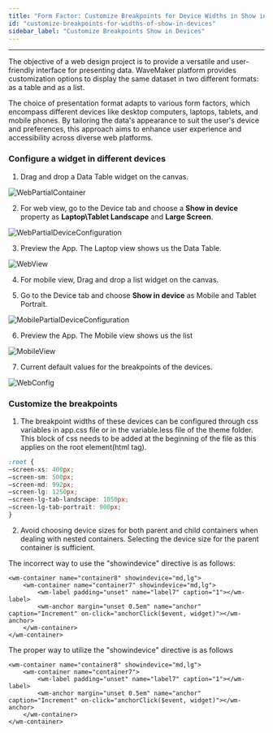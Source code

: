 ```yaml
---
title: "Form Factor: Customize Breakpoints for Device Widths in Show in Devices"
id: "customize-breakpoints-for-widths-of-show-in-devices"
sidebar_label: "Customize Breakpoints Show in Devices"
---
```

---

The objective of a web design project is to provide a versatile and user-friendly interface for presenting data. WaveMaker platform provides customization options to display the same dataset in two different formats: as a table and as a list. 

The choice of presentation format adapts to various form factors, which encompass different devices like desktop computers, laptops, tablets, and mobile phones. By tailoring the data's appearance to suit the user's device and preferences, this approach aims to enhance user experience and accessibility across diverse web platforms.

### Configure a widget in different devices 

1. Drag and drop a Data Table widget on the canvas.

![WebPartialContainer](/learn/assets/webPartialContainer.png)

2. For web view, go to the Device tab and choose a **Show in device** property as **Laptop\Tablet Landscape** and **Large Screen**.

![WebPartialDeviceConfiguration](/learn/assets/webPartialDeviceConfig.png)

3. Preview the App. The Laptop view shows us the Data Table.

![WebView](/learn/assets/webPartialPreview.png)

4. For mobile view, Drag and drop a list widget on the canvas.

5. Go to the Device tab and choose **Show in device** as Mobile and Tablet Portrait.

![MobilePartialDeviceConfiguration](/learn/assets/mobilePartialDeviceConfig.png)
    
6. Preview the App. The Mobile view shows us the list
   
![MobileView](/learn/assets/mobilePartialPreview.png)

7. Current default values for the breakpoints of the devices.

![WebConfig](/learn/assets/breakpoints.png)

### Customize the breakpoints

1. The breakpoint widths of these devices can be configured through css variables in app.css file or in the variable.less file of the theme folder.
This block of css needs to be added at the beginning of the file as this applies on the root element(html tag).

```css  
:root {
–screen-xs: 400px;
–screen-sm: 500px;
–screen-md: 992px;
–screen-lg: 1250px;
–screen-lg-tab-landscape: 1050px;
–screen-lg-tab-portrait: 900px;
}
```

2. Avoid choosing device sizes for both parent and child containers when dealing with nested containers. 
Selecting the device size for the parent container is sufficient.

The incorrect way to use the "showindevice" directive is as follows:

````
<wm-container name="container8" showindevice="md,lg">
    <wm-container name="container7" showindevice="md,lg">
        <wm-label padding="unset" name="label7" caption="1"></wm-label>
        <wm-anchor margin="unset 0.5em" name="anchor" caption="Increment" on-click="anchorClick($event, widget)"></wm-anchor>
    </wm-container>
</wm-container>
````
 The proper way to utilize the "showindevice" directive is as follows
````
<wm-container name="container8" showindevice="md,lg">
    <wm-container name="container7">
        <wm-label padding="unset" name="label7" caption="1"></wm-label>
        <wm-anchor margin="unset 0.5em" name="anchor" caption="Increment" on-click="anchorClick($event, widget)"></wm-anchor>
    </wm-container>
</wm-container>
````
